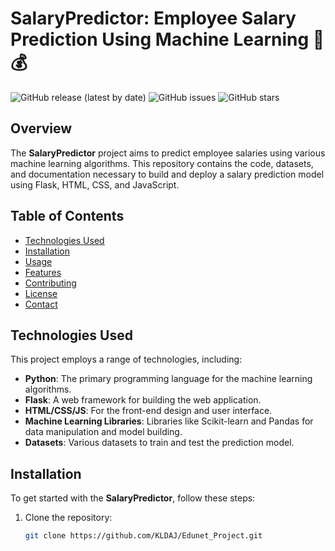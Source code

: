 # SalaryPredictor: Employee Salary Prediction Using Machine Learning 🤖💰

![GitHub release (latest by date)](https://img.shields.io/github/v/release/Daverti/SalaryPredictor?style=flat-square)
![GitHub issues](https://img.shields.io/github/issues/Daverti/SalaryPredictor?style=flat-square)
![GitHub stars](https://img.shields.io/github/stars/Daverti/SalaryPredictor?style=social)

## Overview

The **SalaryPredictor** project aims to predict employee salaries using various machine learning algorithms. This repository contains the code, datasets, and documentation necessary to build and deploy a salary prediction model using Flask, HTML, CSS, and JavaScript.

## Table of Contents

- [Technologies Used](#technologies-used)
- [Installation](#installation)
- [Usage](#usage)
- [Features](#features)
- [Contributing](#contributing)
- [License](#license)
- [Contact](#contact)

## Technologies Used

This project employs a range of technologies, including:

- **Python**: The primary programming language for the machine learning algorithms.
- **Flask**: A web framework for building the web application.
- **HTML/CSS/JS**: For the front-end design and user interface.
- **Machine Learning Libraries**: Libraries like Scikit-learn and Pandas for data manipulation and model building.
- **Datasets**: Various datasets to train and test the prediction model.

## Installation

To get started with the **SalaryPredictor**, follow these steps:

1. Clone the repository:
   ```bash
   git clone https://github.com/KLDAJ/Edunet_Project.git
